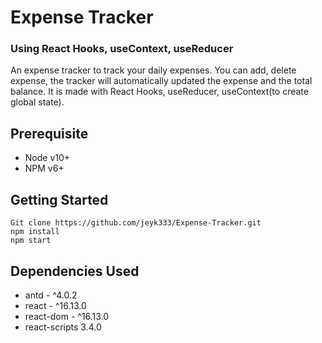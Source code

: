 # Expense Tracker

### Using React Hooks, useContext, useReducer

An expense tracker to track your daily expenses. You can add, delete expense, the tracker will automatically updated the expense and the total balance. It is made with React Hooks, useReducer, useContext(to create global state).

## Prerequisite
- Node v10+
- NPM v6+

## Getting Started

```
Git clone https://github.com/jeyk333/Expense-Tracker.git
npm install
npm start
```

## Dependencies Used
- antd - ^4.0.2
- react - ^16.13.0
- react-dom - ^16.13.0
- react-scripts 3.4.0
